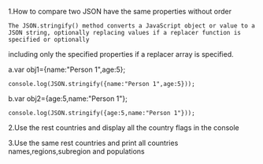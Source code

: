 1.How to compare two JSON have the same properties without order

    The JSON.stringify() method converts a JavaScript object or value to a JSON string, optionally replacing values if a replacer function is specified or optionally
including only the specified properties if a replacer array is specified.

a.var obj1={name:"Person 1",age:5};

    console.log(JSON.stringify({name:"Person 1",age:5}));
    
b.var obj2={age:5,name:"Person 1"};

    console.log(JSON.stringify({age:5,name:"Person 1"}));
    
2.Use the rest countries and display all the country flags in the console

3.Use the same rest countries and print all countries names,regions,subregion and populations
